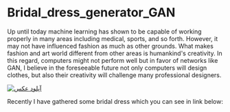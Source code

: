 # Bridal_dress_generator_GAN

Up until today machine learning has shown to be capable of working properly in many areas including medical, sports, and so forth. However, it may not have influenced fashion as much as other grounds. What makes fashion and art world different from other areas is humankind's creativity. In this regard, computers might not perform well but in favor of networks like GAN, I believe in the foreseeable future not only computers will design clothes, but also their creativity will challenge many professional designers.

<a href="http://uupload.ir/" target="_blank"><img src="http://uupload.ir/files/awtt_generative-adversarial-networks-framework.png" border="0" alt="آپلود عکس" /></a>

Recently I have gathered some bridal dress which you can see in link below:



